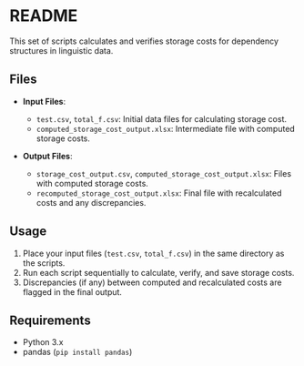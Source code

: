 # README

This set of scripts calculates and verifies storage costs for dependency structures in linguistic data.

## Files
- **Input Files**:
  - `test.csv`, `total_f.csv`: Initial data files for calculating storage cost.
  - `computed_storage_cost_output.xlsx`: Intermediate file with computed storage costs.

- **Output Files**:
  - `storage_cost_output.csv`, `computed_storage_cost_output.xlsx`: Files with computed storage costs.
  - `recomputed_storage_cost_output.xlsx`: Final file with recalculated costs and any discrepancies.

## Usage
1. Place your input files (`test.csv`, `total_f.csv`) in the same directory as the scripts.
2. Run each script sequentially to calculate, verify, and save storage costs.
3. Discrepancies (if any) between computed and recalculated costs are flagged in the final output.

## Requirements
- Python 3.x
- pandas (`pip install pandas`)
